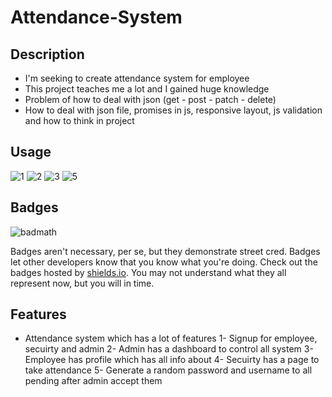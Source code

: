 # Attendance-System

## Description


- I'm seeking to create attendance system for employee 
- This project teaches me a lot and I gained huge knowledge  
- Problem of how to deal with json (get - post - patch - delete) 
- How to deal with json file, promises in js, responsive layout, js validation and how to think in project


## Usage

![1](https://user-images.githubusercontent.com/56775516/214206120-b0353f54-b386-4aa7-831f-c46e8cbefcd5.png)
![2](https://user-images.githubusercontent.com/56775516/214206244-2b7761be-4bab-4146-9772-cfb4fb17a405.png)
![3](https://user-images.githubusercontent.com/56775516/214353191-6f9fc497-88c6-47e6-bde2-5417a6210bc2.png)
![5](https://user-images.githubusercontent.com/56775516/214205431-2fdd4cb5-7c76-4b91-b969-50fa20537f14.png)

  


## Badges

![badmath](https://img.shields.io/github/languages/top/lernantino/badmath)

Badges aren't necessary, per se, but they demonstrate street cred. Badges let other developers know that you know what you're doing. Check out the badges hosted by [shields.io](https://shields.io/). You may not understand what they all represent now, but you will in time.

## Features
   - Attendance system which has a lot of features
          1- Signup for employee, secuirty and admin
          2- Admin has a dashboard to control all system
          3- Employee has profile which has all info about 
          4- Secuirty has a page to take attendance 
          5- Generate a random password and username to all pending after admin accept them

